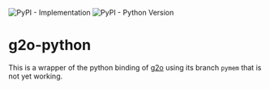 ![PyPI - Implementation](https://img.shields.io/pypi/v/g2o-python) 
![PyPI - Python Version](https://img.shields.io/pypi/pyversions/g2o-python) 


# g2o-python

This is a wrapper of the python binding of [g2o](https://github.com/RainerKuemmerle/g2o) using its branch `pymem` that is not yet working.
